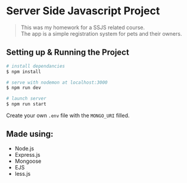 # Server Side Javascript Project
> This was my homework for a SSJS related course.  
> The app is a simple registration system for pets and their owners.

## Setting up & Running the Project
```bash
# install dependancies
$ npm install

# serve with nodemon at localhost:3000
$ npm run dev

# launch server
$ npm run start
```

Create your own `.env` file with the `MONGO_URI` filled.

## Made using:
- Node.js
- Express.js
- Mongoose
- EJS
- less.js